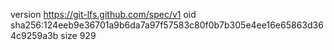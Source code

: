 version https://git-lfs.github.com/spec/v1
oid sha256:124eeb9e36701a9b6da7a97f57583c80f0b7b305e4ee16e65863d364c9259a3b
size 929
